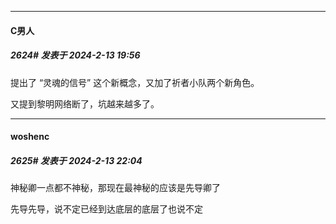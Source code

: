 
*****

####  C男人  
##### 2624#       发表于 2024-2-13 19:56

提出了 “灵魂的信号” 这个新概念，又加了祈者小队两个新角色。

又提到黎明网络断了，坑越来越多了。


*****

####  woshenc  
##### 2625#       发表于 2024-2-13 22:04

神秘卿一点都不神秘，那现在最神秘的应该是先导卿了

先导先导，说不定已经到达底层的底层了也说不定

